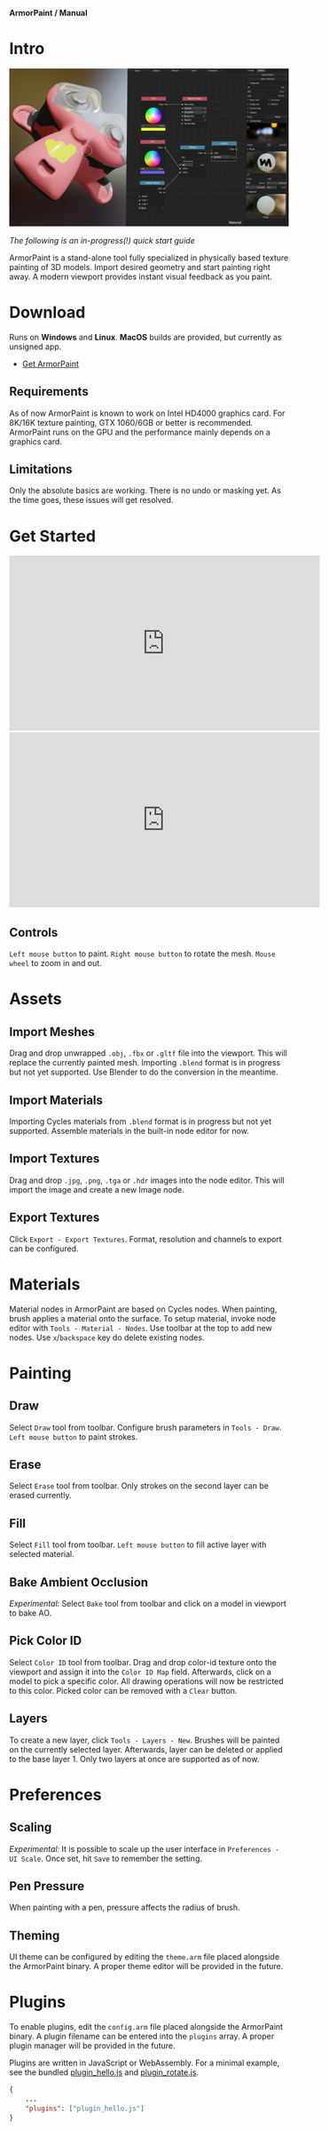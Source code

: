 **ArmorPaint / Manual**

# Intro

![](img/title.jpg)

*The following is an in-progress(!) quick start guide*

ArmorPaint is a stand-alone tool fully specialized in physically based texture painting of 3D models. Import desired geometry and start painting right away. A modern viewport provides instant visual feedback as you paint.

# Download

Runs on **Windows** and **Linux**. **MacOS** builds are provided, but currently as unsigned app.

- [Get ArmorPaint](http://armorpaint.org/download.html)

## Requirements

As of now ArmorPaint is known to work on Intel HD4000 graphics card. For 8K/16K texture painting, GTX 1060/6GB or better is recommended. ArmorPaint runs on the GPU and the performance mainly depends on a graphics card.

## Limitations

Only the absolute basics are working. There is no undo or masking yet. As the time goes, these issues will get resolved.

# Get Started

<iframe width="560" height="315" src="https://www.youtube.com/embed/5YIvj3yIP00?rel=0" frameborder="0" allow="autoplay; encrypted-media" allowfullscreen></iframe>

<iframe width="560" height="315" src="https://www.youtube.com/embed/jnsRWOFUsQs?rel=0" frameborder="0" allow="autoplay; encrypted-media" allowfullscreen></iframe>

## Controls

`Left mouse button` to paint. `Right mouse button` to rotate the mesh. `Mouse wheel` to zoom in and out.

# Assets

## Import Meshes

Drag and drop unwrapped `.obj`, `.fbx` or `.gltf` file into the viewport. This will replace the currently painted mesh. Importing `.blend` format is in progress but not yet supported. Use Blender to do the conversion in the meantime.

## Import Materials

Importing Cycles materials from `.blend` format is in progress but not yet supported. Assemble materials in the built-in node editor for now.

## Import Textures

Drag and drop `.jpg`, `.png`, `.tga` or `.hdr` images into the node editor. This will import the image and create a new Image node.

## Export Textures

Click `Export - Export Textures`. Format, resolution and channels to export can be configured.

# Materials

Material nodes in ArmorPaint are based on Cycles nodes. When painting, brush applies a material onto the surface. To setup material, invoke node editor with `Tools - Material - Nodes`. Use toolbar at the top to add new nodes. Use `x`/`backspace` key do delete existing nodes.

# Painting

## Draw

Select `Draw` tool from toolbar. Configure brush parameters in `Tools - Draw`. `Left mouse button` to paint strokes.

## Erase

Select `Erase` tool from toolbar. Only strokes on the second layer can be erased currently.

## Fill

Select `Fill` tool from toolbar. `Left mouse button` to fill active layer with selected material.

## Bake Ambient Occlusion

*Experimental:* Select `Bake` tool from toolbar and click on a model in viewport to bake AO.

## Pick Color ID

Select `Color ID` tool from toolbar. Drag and drop color-id texture onto the viewport and assign it into the `Color ID Map` field. Afterwards, click on a model to pick a specific color. All drawing operations will now be restricted to this color. Picked color can be removed with a `Clear` button.

## Layers

To create a new layer, click `Tools - Layers - New`. Brushes will be painted on the currently selected layer. Afterwards, layer can be deleted or applied to the base layer 1. Only two layers at once are supported as of now.

# Preferences

## Scaling

*Experimental:* It is possible to scale up the user interface in `Preferences - UI Scale`. Once set, hit `Save` to remember the setting.

## Pen Pressure

When painting with a pen, pressure affects the radius of brush.

## Theming

UI theme can be configured by editing the `theme.arm` file placed alongside the ArmorPaint binary. A proper theme editor will be provided in the future.

# Plugins

To enable plugins, edit the `config.arm` file placed alongside the ArmorPaint binary. A plugin filename can be entered into the `plugins` array. A proper plugin manager will be provided in the future.

Plugins are written in JavaScript or WebAssembly. For a minimal example, see the bundled [plugin_hello.js](https://github.com/armory3d/armorpaint/blob/master/Bundled/plugin_hello.js) and [plugin_rotate.js](https://github.com/armory3d/armorpaint/blob/master/Bundled/plugin_rotate.js).

```json
{
	...
	"plugins": ["plugin_hello.js"]
}
```
